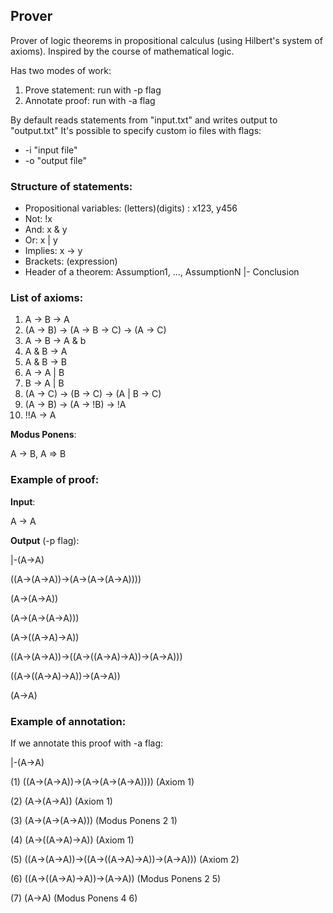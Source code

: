 Prover
------

Prover of logic theorems in propositional calculus (using Hilbert's system of axioms). 
Inspired by the course of mathematical logic.

Has two modes of work:

1. Prove statement: run with -p flag
2. Annotate proof: run with -a flag


By default reads statements from "input.txt" and writes output to "output.txt"
It's possible to specify custom io files with flags: 

* -i "input file"
* -o "output file"


### Structure of statements:

* Propositional variables: (letters)(digits) : x123, y456
* Not: !x
* And: x & y
* Or: x | y
* Implies: x -> y
* Brackets: (expression)
* Header of a theorem: Assumption1, ..., AssumptionN |- Conclusion  

### List of axioms:

1. A -> B -> A 
2. (A -> B) -> (A -> B -> C) -> (A -> C)
3. A -> B -> A & b
4. A & B -> A
5. A & B -> B
6. A -> A | B
7. B -> A | B
8. (A -> C) -> (B -> C) -> (A | B -> C)
9. (A -> B) -> (A -> !B) -> !A
10. !!A -> A

**Modus Ponens**:

A -> B, A => B


### Example of proof:

**Input**:

A -> A  

**Output** (-p flag):

|-(A->A)

((A->(A->A))->(A->(A->(A->A))))

(A->(A->A))

(A->(A->(A->A)))

(A->((A->A)->A))

((A->(A->A))->((A->((A->A)->A))->(A->A)))

((A->((A->A)->A))->(A->A))

(A->A)  


### Example of annotation:

If we annotate this proof with -a flag:  

|-(A->A)

(1) ((A->(A->A))->(A->(A->(A->A)))) (Axiom 1)

(2) (A->(A->A)) (Axiom 1)

(3) (A->(A->(A->A))) (Modus Ponens 2 1)

(4) (A->((A->A)->A)) (Axiom 1)

(5) ((A->(A->A))->((A->((A->A)->A))->(A->A))) (Axiom 2)

(6) ((A->((A->A)->A))->(A->A)) (Modus Ponens 2 5)

(7) (A->A) (Modus Ponens 4 6)  



 
